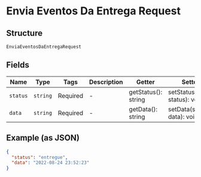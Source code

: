 
# Envia Eventos Da Entrega Request

## Structure

`EnviaEventosDaEntregaRequest`

## Fields

| Name | Type | Tags | Description | Getter | Setter |
|  --- | --- | --- | --- | --- | --- |
| `status` | `string` | Required | - | getStatus(): string | setStatus(string status): void |
| `data` | `string` | Required | - | getData(): string | setData(string data): void |

## Example (as JSON)

```json
{
  "status": "entregue",
  "data": "2022-08-24 23:52:23"
}
```

